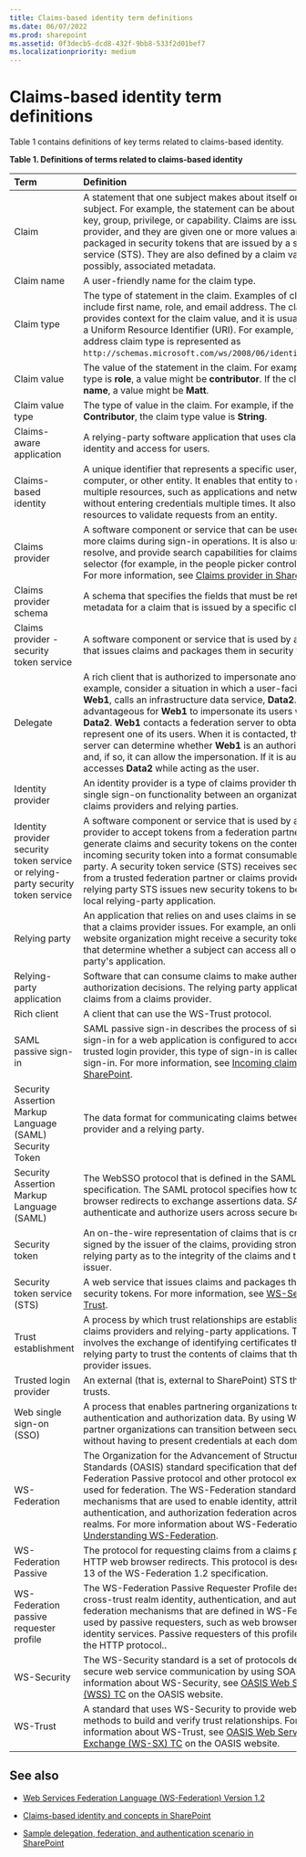```yaml
---
title: Claims-based identity term definitions
ms.date: 06/07/2022
ms.prod: sharepoint
ms.assetid: 0f3decb5-dcd8-432f-9bb8-533f2d01bef7
ms.localizationpriority: medium
---
```



# Claims-based identity term definitions

Table 1 contains definitions of key terms related to claims-based identity.
  
    
    


**Table 1. Definitions of terms related to claims-based identity**


|**Term**|**Definition**|
|:-----|:-----|
|Claim  <br/> |A statement that one subject makes about itself or another subject. For example, the statement can be about a name, identity, key, group, privilege, or capability. Claims are issued by a provider, and they are given one or more values and then packaged in security tokens that are issued by a security token service (STS). They are also defined by a claim value type and, possibly, associated metadata.  <br/> |
|Claim name  <br/> |A user-friendly name for the claim type.  <br/> |
|Claim type  <br/> |The type of statement in the claim. Examples of claim types include first name, role, and email address. The claim type provides context for the claim value, and it is usually expressed as a Uniform Resource Identifier (URI). For example, the email address claim type is represented as  `http://schemas.microsoft.com/ws/2008/06/identity/claims/email`.  <br/> |
|Claim value  <br/> |The value of the statement in the claim. For example, if the claim type is **role**, a value might be **contributor**. If the claim type is **first name**, a value might be **Matt**.  <br/> |
|Claim value type  <br/> |The type of value in the claim. For example, if the claim value is **Contributor**, the claim type value is **String**.  <br/> |
|Claims-aware application  <br/> |A relying-party software application that uses claims to manage identity and access for users.  <br/> |
|Claims-based identity  <br/> |A unique identifier that represents a specific user, application, computer, or other entity. It enables that entity to gain access to multiple resources, such as applications and network resources, without entering credentials multiple times. It also enables resources to validate requests from an entity.  <br/> |
|Claims provider  <br/> |A software component or service that can be used to issue one or more claims during sign-in operations. It is also used to display, resolve, and provide search capabilities for claims in a card selector (for example, in the people picker control in SharePoint). For more information, see  [Claims provider in SharePoint](claims-provider-in-sharepoint.md).  <br/> |
|Claims provider schema  <br/> |A schema that specifies the fields that must be returned as metadata for a claim that is issued by a specific claims provider.  <br/> |
|Claims provider - security token service  <br/> |A software component or service that is used by a claims provider that issues claims and packages them in security tokens.  <br/> |
|Delegate  <br/> |A rich client that is authorized to impersonate another client. For example, consider a situation in which a user-facing website, **Web1**, calls an infrastructure data service, **Data2**. It might be advantageous for **Web1** to impersonate its users when it accesses **Data2**. **Web1** contacts a federation server to obtain claims that represent one of its users. When it is contacted, the federation server can determine whether **Web1** is an authorized delegate and, if so, it can allow the impersonation. If it is authorized, **Web1** accesses **Data2** while acting as the user. <br/> |
|Identity provider  <br/> |An identity provider is a type of claims provider that provides single sign-on functionality between an organization and other claims providers and relying parties.  <br/> |
|Identity provider security token service or relying-party security token service  <br/> |A software component or service that is used by an identity provider to accept tokens from a federation partner, and then generate claims and security tokens on the contents of the incoming security token into a format consumable by the relying party. A security token service (STS) receives security tokens from a trusted federation partner or claims provider STS. Then, the relying party STS issues new security tokens to be consumed by a local relying-party application.  <br/> |
|Relying party  <br/> |An application that relies on and uses claims in security tokens that a claims provider issues. For example, an online auction website organization might receive a security token with claims that determine whether a subject can access all or part of a relying party's application.  <br/> |
|Relying-party application  <br/> |Software that can consume claims to make authentication and authorization decisions. The relying party application receives the claims from a claims provider.  <br/> |
|Rich client  <br/> |A client that can use the WS-Trust protocol.  <br/> |
|SAML passive sign-in  <br/> |SAML passive sign-in describes the process of signing in. When a sign-in for a web application is configured to accept tokens from a trusted login provider, this type of sign-in is called SAML passive sign-in. For more information, see  [Incoming claims: Signing into SharePoint](incoming-claims-signing-into-sharepoint.md).  <br/> |
|Security Assertion Markup Language (SAML) Security Token  <br/> |The data format for communicating claims between a claims provider and a relying party.  <br/> |
|Security Assertion Markup Language (SAML)  <br/> |The WebSSO protocol that is defined in the SAML 2.0 Core specification. The SAML protocol specifies how to use HTTP web browser redirects to exchange assertions data. SAML is used to authenticate and authorize users across secure boundaries.  <br/> |
|Security token  <br/> |An on-the-wire representation of claims that is cryptographically signed by the issuer of the claims, providing strong proof to any relying party as to the integrity of the claims and the identity of the issuer.  <br/> |
|Security token service (STS)  <br/> |A web service that issues claims and packages them in encrypted security tokens. For more information, see  [WS-Security](http://www.oasis-open.org/committees/tc_home.php?wg_abbrev=wss) and [WS-Trust](http://www.oasis-open.org/committees/tc_home.php?wg_abbrev=ws-sx).  <br/> |
|Trust establishment  <br/> |A process by which trust relationships are established between claims providers and relying-party applications. This process involves the exchange of identifying certificates that enable the relying party to trust the contents of claims that the claims provider issues.  <br/> |
|Trusted login provider  <br/> |An external (that is, external to SharePoint) STS that SharePoint trusts.  <br/> |
|Web single sign-on (SSO)  <br/> |A process that enables partnering organizations to exchange user authentication and authorization data. By using Web SSO, users in partner organizations can transition between secure web domains without having to present credentials at each domain boundary.  <br/> |
|WS-Federation  <br/> |The Organization for the Advancement of Structured Information Standards (OASIS) standard specification that defines the WS-Federation Passive protocol and other protocol extensions that are used for federation. The WS-Federation standard defines mechanisms that are used to enable identity, attribute, authentication, and authorization federation across different trust realms. For more information about WS-Federation, see  [Understanding WS-Federation](https://msdn.microsoft.com/library/bb498017.aspx).  <br/> |
|WS-Federation Passive  <br/> |The protocol for requesting claims from a claims provider by using HTTP web browser redirects. This protocol is described in section 13 of the WS-Federation 1.2 specification.  <br/> |
|WS-Federation passive requester profile  <br/> |The WS-Federation Passive Requester Profile describes how the cross-trust realm identity, authentication, and authorization federation mechanisms that are defined in WS-Federation can be used by passive requesters, such as web browsers, to provide identity services. Passive requesters of this profile are limited to the HTTP protocol..  <br/> |
|WS-Security  <br/> |The WS-Security standard is a set of protocols designed to help secure web service communication by using SOAP. For more information about WS-Security, see  [OASIS Web Services Security (WSS) TC](http://www.oasis-open.org/committees/tc_home.php?wg_abbrev=wss) on the OASIS website. <br/> |
|WS-Trust  <br/> |A standard that uses WS-Security to provide web services with methods to build and verify trust relationships. For more information about WS-Trust, see  [OASIS Web Services Secure Exchange (WS-SX) TC](http://www.oasis-open.org/committees/tc_home.php?wg_abbrev=ws-sx) on the OASIS website. <br/> |
   

## See also
<a name="bk_addresources"> </a>


-  [Web Services Federation Language (WS-Federation) Version 1.2](http://docs.oasis-open.org/wsfed/federation/v1.2/os/ws-federation-1.2-spec-os.html#_Toc223175002)
    
  
-  [Claims-based identity and concepts in SharePoint](claims-based-identity-and-concepts-in-sharepoint.md)
    
  
-  [Sample delegation, federation, and authentication scenario in SharePoint](sample-delegation-federation-and-authentication-scenario-in-sharepoint.md)
    
  


